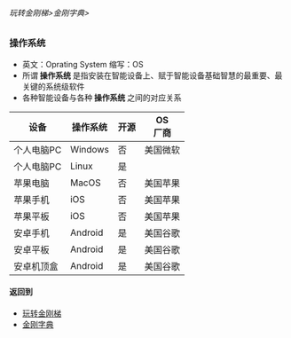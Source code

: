 ###### 玩转金刚梯>金刚字典>
### 操作系统 
- 英文：Oprating System 缩写：OS
- 所谓<strong> 操作系统 </strong>是指安装在智能设备上、赋于智能设备基础智慧的最重要、最关键的系统级软件
- 各种智能设备与各种<strong> 操作系统 </strong>之间的对应关系

|设备|操作系统|开源|OS<br>厂商|
| --------| --------|  --------|   --------|
|个人电脑PC|Windows|否|美国微软
|个人电脑PC|Linux|是||
|苹果电脑|MacOS|否|美国苹果|
|苹果手机|iOS|否|美国苹果|
|苹果平板|iOS|否|美国苹果|
|安卓手机|Android|是|美国谷歌|
|安卓平板|Android|是|美国谷歌|
|安卓机顶盒|Android|是|美国谷歌|

#### 返回到
- [玩转金刚梯](https://github.com/a2zitpro/web/blob/master/LadderFree/A.md)
- [金刚字典](https://github.com/a2zitpro/web/blob/master/LadderFree/kkDictionary/KKDictionary.md)



